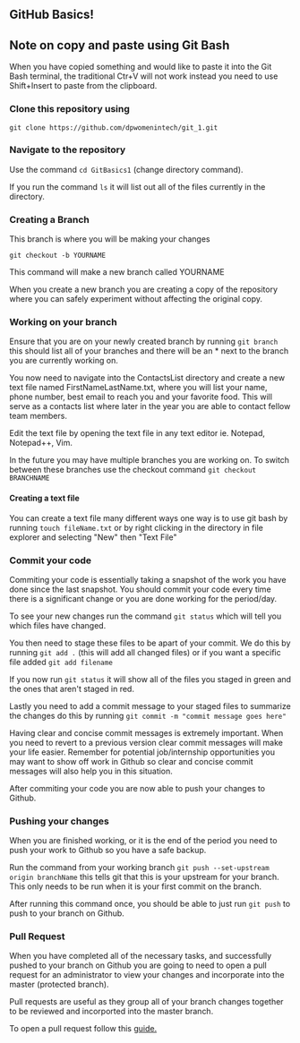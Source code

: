 ## GitHub Basics!
## Note on copy and paste using Git Bash
When you have copied something and would like to paste it into the Git Bash terminal, the traditional Ctr+V will not work instead you need to use Shift+Insert to paste from the clipboard.

### Clone this repository using
```
git clone https://github.com/dpwomenintech/git_1.git
```

### Navigate to the repository 
Use the command ```cd GitBasics1``` (change directory command).

If you run the command ```ls``` it will list out all of the files currently in the directory.

### Creating a Branch
This branch is where you will be making your changes

```
git checkout -b YOURNAME
```
This command will make a new branch called YOURNAME

When you create a new branch you are creating a copy of the repository where you can safely experiment without affecting the original copy.

### Working on your branch
Ensure that you are on your newly created branch by running ```git branch``` this should list all of your branches and there will be an * next to the branch you are currently working on.

You now need to navigate into the ContactsList directory and create a new text file named FirstNameLastName.txt, where you will list your name, phone number, best email to reach you and your favorite food. This will serve as a contacts list where later in the year you are able to contact fellow team members.

Edit the text file by opening the text file in any text editor ie. Notepad, Notepad++, Vim.

In the future you may have multiple branches you are working on. To switch between these branches use the checkout command ```git checkout BRANCHNAME```

#### Creating a text file
You can create a text file many different ways one way is to use git bash by running ```touch fileName.txt``` or by right clicking in the directory in file explorer and selecting "New" then "Text File"

### Commit your code
Commiting your code is essentially taking a snapshot of the work you have done since the last snapshot. You should commit your code every time there is a significant change or you are done working for the period/day.

To see your new changes run the command ```git status``` which will tell you which files have changed. 

You then need to stage these files to be apart of your commit. We do this by running ```git add .``` (this will add all changed files) or if you want a specific file added ```git add filename```

If you now run ```git status``` it will show all of the files you staged in green and the ones that aren't staged in red.

Lastly you need to add a commit message to your staged files to summarize the changes do this by running ```git commit -m "commit message goes here"```

Having clear and concise commit messages is extremely important. When you need to revert to a previous version clear commit messages will make your life easier. Remember for potential job/internship opportunities you may want to show off work in Github so clear and concise commit messages will also help you in this situation.

After commiting your code you are now able to push your changes to Github.

### Pushing your changes
When you are finished working, or it is the end of the period you need to push your work to Github so you have a safe backup.

Run the command from your working branch ```git push --set-upstream origin branchName``` this tells git that this is your upstream for your branch. This only needs to be run when it is your first commit on the branch.

After running this command once, you should be able to just run ```git push``` to push to your branch on Github.

### Pull Request
When you have completed all of the necessary tasks, and successfully pushed to your branch on Github you are going to need to open a pull request for an administrator to view your changes and incorporate into the master (protected branch).

Pull requests are useful as they group all of your branch changes together to be reviewed and incorported into the master branch.

To open a pull request follow this [guide.](https://services.github.com/on-demand/github-cli/open-pull-request-github)
